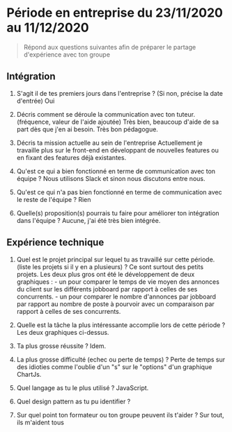 # Période en entreprise du 23/11/2020 au 11/12/2020

> Répond aux questions suivantes afin de préparer le partage d'expérience avec ton groupe

## Intégration

1. S'agit il de tes premiers jours dans l'entreprise ? (Si non, précise la date d'entrée)
   Oui

2. Décris comment se déroule la communication avec ton tuteur. (fréquence, valeur de l'aide ajoutée)
   Très bien, beaucoup d'aide de sa part dès que j'en ai besoin. Très bon pédagogue.

3. Décris ta mission actuelle au sein de l'entreprise
   Actuellement je travaille plus sur le front-end en développant de nouvelles features ou en fixant des features déjà existantes.

4. Qu'est ce qui a bien fonctionné en terme de communication avec ton équipe ?
   Nous utilisons Slack et sinon nous discutons entre nous.

5. Qu'est ce qui n'a pas bien fonctionné en terme de communication avec le reste de l'équipe ?
   Rien

6. Quelle(s) proposition(s) pourrais tu faire pour améliorer ton intégration dans l'équipe ?
   Aucune, j'ai été très bien intégrée.

## Expérience technique

1. Quel est le projet principal sur lequel tu as travaillé sur cette période. (liste les projets si il y en a plusieurs) ?
   Ce sont surtout des petits projets. Les deux plus gros ont été le développement de deux graphiques : - un pour comparer le temps de vie moyen des annonces du client sur les différents jobboard par rapport à celles de ses concurrents. - un pour comparer le nombre d'annonces par jobboard par rapport au nombre de poste à pourvoir avec un comparaison par rapport à celles de ses concurrents.

2. Quelle est la tâche la plus intéressante accomplie lors de cette période ?
   Les deux graphiques ci-dessus.

3. Ta plus grosse réussite ?
   Idem.

4. La plus grosse difficulté (echec ou perte de temps) ?
   Perte de temps sur des idioties comme l'oublie d'un "s" sur le "options" d'un graphique ChartJs.

5. Quel langage as tu le plus utilisé ?
   JavaScript.

6. Quel design pattern as tu pu identifier ?

7. Sur quel point ton formateur ou ton groupe peuvent ils t'aider ?
   Sur tout, ils m'aident tous
